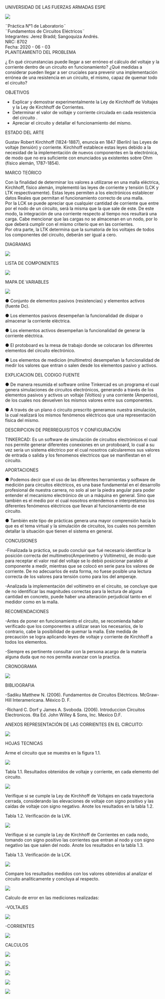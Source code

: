 UNIVERSIDAD DE LAS FUERZAS ARMADAS ESPE

![](https://github.com/easangoquiza1/InformeN-1_8702_Jerez_Sangoquiza/blob/master/Imagenes/sello.jpg)

¨Práctica N°1 de Laboratorio¨  
¨Fundamentos de Circuitos Eléctricos¨  
Integrantes: Jerez Bradd; Sangoquiza Andrés.  
NRC: 8702   
Fecha: 2020 - 06 - 03  
PLANTEAMIENTO DEL PROBLEMA 

  ¿ En qué circunstancias puede llegar a ser erróneo el cálculo del voltaje y la corriente dentro de un circuito en funcionamiento? ¿Qué medidas a considerar pueden llegar a ser cruciales para prevenir una implementación errónea de una resistencia en un circuito, el mismo, capaz de quemar todo el circuito?
  
OBJETIVOS   
- Explicar y demostrar experimentalmente la Ley de Kirchhoff de Voltajes y la Ley de  Kirchhoff de Corrientes.
- Determinar el valor de voltaje y corriente circulada en cada resistencia del circuito . 
- Apreciar el circuito y detallar el funcionamiento del mismo.

 ESTADO DEL ARTE 
 
   Gustav Robert Kirchhoff (1824-1887), enuncia en 1847 (Berlín) las Leyes de voltaje (tensión) y corriente. Kirchhoff establece estas leyes debido a la necesidad de la implementación de nuevos componentes en la electrónica, de modo que no era suficiente con enunciados ya existentes sobre Ohm (físico alemán, 1787-1854). 
   
 MARCO TEÓRICO

  Con la finalidad de determinar los valores a utilizarse en una malla eléctrica, Kirchhoff, físico alemán, implementó las leyes de corriente y tensión (LCK y LTK respectivamente). Estas leyes permiten a los electrónicos establecer datos Reales que permitan el funcionamiento correcto de una malla.    
   Por la LCK se puede apreciar que cualquier cantidad de corriente que entre por el nodo de un circuito, será la misma que la que sale de este. De este modo, la integración de una corriente respecto al tiempo nos resultará una carga. Cabe mencionar que las cargas no se almacenan en un nodo, por lo que deberá cumplir con el mismo criterio que en las corrientes.  
   Por otra parte, la LTK determina que la sumatoria de los voltajes de todos los componentes del circuito, deberán ser igual a cero. 
 
 DIAGRAMAS

![](https://github.com/easangoquiza1/InformeN-1_8702_Jerez_Sangoquiza/blob/master/Imagenes/img%205.jpg)

LISTA DE COMPONENTES

![](https://github.com/easangoquiza1/InformeN-1_8702_Jerez_Sangoquiza/blob/master/Imagenes/HOLA.jpg)

MAPA DE VARIABLES

![](https://github.com/easangoquiza1/InformeN-1_8702_Jerez_Sangoquiza/blob/master/Imagenes/l.jpg)

● Conjunto de elementos pasivos (resistencias) y elementos activos (fuente Dc). 

● Los elementos pasivos desempeñan la funcionalidad de disipar o almacenar la corriente eléctrica. 

● Los elementos activos desempeñan la funcionalidad de generar la corriente eléctrica. 

● El protoboard es la mesa de trabajo donde se colocaran los diferentes elementos del circuito electrónico. 

● Los elementos de medicion (multimetro) desempeñan la funcionalidad de medir los valores que entran o salen desde los elementos pasivo y activos. 

EXPLICACION DEL CODIGO FUENTE

● De manera resumida el software online Tinkercad es un programa el cual genera simulaciones de circuitos electrónicos, generando a través de los elementos pasivos y activos un voltaje (Voltios) y una corriente (Amperios), de los cuales nos devuelven los mismos valores entre sus componentes. 

● A través de un plano ó circuito prescrito generamos nuestra simulación, la cual realizará los mismos fenómenos eléctricos que una representación física del mismo. 

DESCRIPCION DE PRERREQUISITOS Y CONFIGURACIÓN

TINKERCAD:
Es un software de simulación de circuitos electrónicos el cual nos permite generar diferentes conexiones en un protoboard, lo cual a su vez sería un sistema eléctrico por el cual nosotros calcularemos sus valores de entrada o salida y los fenomenos electricos que se manifiestan en el circuito. 

APORTACIONES

● Podemos decir que el uso de las diferentes herramientas y software de medición para circuitos eléctricos, es una base fundamental en el desarrollo profesional de nuestra carrera, no solo al ser la piedra angular para poder entender el mecanismo electrónico de un a máquina en general. Sino que también es el medio por el cual nosotros entendemos e interpretamos los diferentes fenómenos eléctricos que llevan al funcionamiento de ese circuito. 

● También este tipo de prácticas genera una mayor comprensión hacia lo que es el tema virtual y la simulación de circuitos, los cuales nos permiten detallar la situación que tienen el sistema en general.

CONCUSIONES

-Finalizada la práctica, se pudo concluir que fué necesario identificar la posición correcta del multímetro(Amperímetro y Voltímetro), de modo que para receptar el valor real del voltaje se lo debió posicionar paralelo al componente a medir, mientras que se colocó en serie para los valores de corriente. De no adecuarlos de esta forma, no fuese posible una lectura correcta de los valores para tensión como para los del amperaje. 

-Analizada la implementación del voltímetro en el circuito, se concluye que de no identificar las magnitudes correctas para la lectura de alguna cantidad en concreto, puede haber una alteración perjudicial tanto en el medidor como en la malla. 
 
RECOMENDACIONES

-Antes de poner en funcionamiento el circuito, se recomienda haber verificado que los componentes a utilizar sean los necesarios, de lo contrario, cabe la posibilidad de quemar la malla. Este medida de precaución se logra aplicando leyes de voltaje y corriente de Kirchhoff a todos los elementos. 

-Siempre es pertinente consultar con la persona acargo de la materia alguna duda que no nos permita avanzar con la practica.

CRONOGRAMA

![](https://github.com/easangoquiza1/InformeN-1_8702_Jerez_Sangoquiza/blob/master/Imagenes/Cronograma%20-%20Excel%204_6_2020%2020_20_11%20(2).png)

BIBLIOGRAFIA

-Sadiku Matthew N. (2006). Fundamentos de Circuitos Eléctricos. McGraw-Hill Interamericana. México D. F. 

-Richard C. Dorf y James A. Svoboda. (2006). Introduccion Circuitos Electronicos. 6ta Ed. John Willey & Sons, Inc. Mexico D.F.

ANEXOS
REPRESENTACIÓN DE LAS CORRIENTES EN EL CIRCUITO:

![](https://github.com/easangoquiza1/InformeN-1_8702_Jerez_Sangoquiza/blob/master/Imagenes/Imgn1ci.png)

HOJAS TECNICAS

Arme el circuito que se muestra en la figura 1.1. 

![](https://github.com/easangoquiza1/InformeN-1_8702_Jerez_Sangoquiza/blob/master/Imagenes/circuito.jpg)

Tabla 1.1. Resultados obtenidos de voltaje y corriente, en cada elemento del circuito.

![](https://github.com/easangoquiza1/InformeN-1_8702_Jerez_Sangoquiza/blob/master/Imagenes/tabla%201.jpg)

Verifique si se cumple la Ley de Kirchhoff de Voltajes en cada trayectoria cerrada, considerando las elevaciones de voltaje con signo positivo y las caídas de voltaje con signo negativo. Anote los resultados en la tabla 1.2. 

Tabla 1.2. Verificación de la LVK. 

![](https://github.com/easangoquiza1/InformeN-1_8702_Jerez_Sangoquiza/blob/master/Imagenes/tabla%202.jpg)

Verifique si se cumple la Ley de Kirchhoff de Corrientes en cada nodo, tomando con signo positivo las corrientes que entran al nodo y con signo negativo las que salen del nodo. Anote los resultados en la tabla 1.3.

Tabla 1.3. Verificación de la LCK. 

![](https://github.com/easangoquiza1/InformeN-1_8702_Jerez_Sangoquiza/blob/master/Imagenes/tabla%203.jpg)


Compare los resultados medidos con los valores obtenidos al analizar el circuito analíticamente y concluya al respecto. 
 
 ![](https://github.com/easangoquiza1/InformeN-1_8702_Jerez_Sangoquiza/blob/master/Imagenes/formula.jpg)
 
Calculo de error en las mediciones realizadas:

-VOLTAJES

![](https://github.com/easangoquiza1/InformeN-1_8702_Jerez_Sangoquiza/blob/master/Imagenes/ERROR.jpg)

-CORRIENTES

![](https://github.com/easangoquiza1/InformeN-1_8702_Jerez_Sangoquiza/blob/master/Imagenes/ERROR2.jpg)

CALCULOS

![](https://github.com/easangoquiza1/InformeN-1_8702_Jerez_Sangoquiza/blob/master/Imagenes/img129_page-0001.jpg)

![](https://github.com/easangoquiza1/InformeN-1_8702_Jerez_Sangoquiza/blob/master/Imagenes/img130_page-0001.jpg)

![](https://github.com/easangoquiza1/InformeN-1_8702_Jerez_Sangoquiza/blob/master/Imagenes/img131_page-0001.jpg)

![](https://github.com/easangoquiza1/InformeN-1_8702_Jerez_Sangoquiza/blob/master/Imagenes/img132_page-0001.jpg)

![](https://github.com/easangoquiza1/InformeN-1_8702_Jerez_Sangoquiza/blob/master/Imagenes/img133_page-0001.jpg)





 


